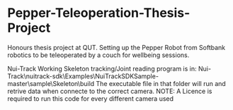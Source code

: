 # Pepper-Teleoperation-Thesis-Project
Honours thesis project at QUT. Setting up the Pepper Robot from Softbank robotics to be teleoperated by a couch for wellbeing sessions. 


Nui-Track Working Skeleton tracking/Joint reading program is in: Nui-Track\nuitrack-sdk\Examples\NuiTrackSDKSample-master\sample\Skeleton\build
  The executable file in that folder will run and retrive data when connecte to the correct camera.
  NOTE: A Licence is required to run this code for every different camera used 
